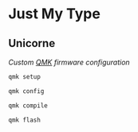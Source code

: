 # Just My Type

## Unicorne

_Custom [QMK](https://qmk.fm/) firmware configuration_

```bash
qmk setup

qmk config

qmk compile

qmk flash
```
